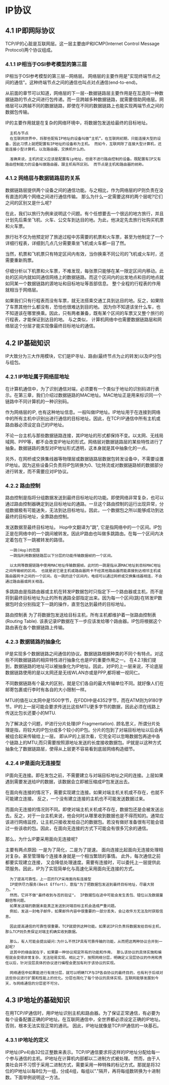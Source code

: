 # IP协议

## 4.1 IP即网际协议
  TCP/IP的心脏是互联网层。这一层主要由IP和ICMP(Internet Control Message Protocol)两个协议组成。
  
### 4.1.1 IP相当于OSI参考模型的第三层
  IP相当于OSI参考模型的第三层--网络层。
  网络层的主要作用是"实现终端节点之间的通信"。这种终端节点之间的通信也叫点对点通信(end-to-end)。
  
  从前面的章节可以知道，网络层的下一层--数据链路层主要作用是在互连同一种数据链路的节点之间进行包传递。而一旦跨越多种数据链路，就需要借助网络层。网络层可以跨越不同的数据链路，即使在不同的数据链路上也能实现两端节点之间的数据包传输。
  
  IP的主要作用就是在复杂的网络环境中，将数据包发送给最终的目标地址。
  
```
  主机与节点
  在互联网世界中，将那些配有IP地址的设备叫做“主机”。在互联网初期，只能连接大型的设备，因此习惯上就把配置有IP地址的设备称为主机。 而如今，互联网除了连接大型计算机，还能连接小型计算机，以及路由器，交换机什么的。
  
  准确来说，主机的定义应该是配置有ip地址，但是不进行路由控制的设备。既配置有IP又有路由控制能力的设备叫做路由器，跟主机有所区别。 而节点是主机和路由器的统称。
```

### 4.1.2 网络层与数据链路层的关系
  数据链路层提供两个设备之间的通信功能。与之相比，作为网络层的IP则负责在没有直连的两个网络之间进行通信传输。 那么为什么一定需要这样的两个层呢?它们之间的区别又是什么呢?
  
  在此，我们以旅行为例来说明这个问题。有个任想要去一个很远的地方旅行，并且计划先后乘坐飞机、火车、公交车到达目的地。为此，他决定先去旅行社购买机票和火车票。
  
  旅行社不仅为他预定好了旅途过程中苏需要的机票和火车票，甚至为他制定了一个详细行程表，详细到几点几分需要乘坐飞机或火车都一目了然。
  
  当然，机票和飞机票只有特定区间内有效，当你换乘不同公司的飞机或火车时，还需要重新购票。
  
  仔细分析以下机票和火车票，不难发现，每张票只能够在某一限定区间内移动。此处的区间内就如同通信网络上的数据链路。而这个区间内的出发地点和目的地点就如同某一个数据链路的源地址和目标地址等首部信息。 整个全程的行程表的作用就相当于网络层。
  
  如果我们只有行程表而没有车票，就无法搭乘交通工具到达目的地。反之，如果除了车票其他什么都没有，恐怕也很难达到目的地。 因为你不知道该坐什么车，也不知道该在哪里换乘。因此，只有两者兼备，既有某个区间的车票又又整个旅行的行程表，才能保证到达目的地。 与之类似， 计算机网络中也需要数据链路层和网络层这个分层才能实现像最终目标地址的通信。
  
## 4.2 IP基础知识
  IP大致分为三大作用模块，它们是IP寻址、路由(最终节点为止的转发)以及IP分包与组包。
  
### 4.2.1 IP地址属于网络层地址
  在计算机通信中，为了识别通信对端，必须要有一个类似于地址的识别码进行表示。在第三章，我们介绍过数据链路的MAC地址。MAC地址正是用来标识同一个链路中不同计算机的一种识别码。
  
  作为网络层的IP, 也有这种地址信息。一般叫做IP地址。IP地址用于在连接到网络中的所有主机中识别出进行通信的目标地址。因此，在TCP/IP通信中所有主机或路由器必须设定自己的IP地址。
  
  不论一台主机与那些数据链路连接，其IP地址的形式都保持不变。以太网、无线局域网、PPP等，都不会改变IP地址的形式。网络层对数据链路层的某些特性进行了抽象。数据链路的类型对IP地址形式透明，这本身就是其中抽象化的一点。
  
  另外，在网桥或交换集线器等物理层或数据链路层数据包转发设备中，不需要设置IP地址。因为这些设备只负责将IP包转换为0、1比特流或对数据链路帧的数据部分进行转发，而不需要应对IP协议。
  
### 4.2.2 路由控制
  路由控制是指将分组数据发送到最终目标地址的功能。即使网络非常复杂，也可以通过路由控制器确定到达目标地址的通路。一旦这个路由控制的运行出现异常，分组数据极有可能迷失，无法到达目标地址。因此，一个数据包之所以能够成功到达最终的目标地址，全靠路由控制。
  
  发送数据至最终目标地址。
  Hop中文翻译为"跳", 它是指网络中的一个区间。IP包正是在网络中的一个跳间被转发。因此IP路由也叫做多跳路由。在每一个区间内决定着包在下一跳被转发的路径。
  
```
  一跳(Hop)的范围
  一跳指利用数据链路层以下分层的功能传输数据帧的一个区间。
  
  以太网等数据链路中使用MAC地址传输数据帧。此时的一跳是指从源MAC地址到目标MAC地址之间传输帧的区间。 也就是说它是主机或路由器网卡不经其他路由器而能直接到达相邻主机或路由器网卡之间的一个区间。在一跳的这个区间内，电缆可以通过网桥或交换集线器相连，不会通过路由器或网关相连。
```

  多跳路由是指路由器或主机在转发IP数据包时只指定下一个路由器或主机，而不是将到最终目标地址为止的所有通路全部指定出来。因为每一个区间(跳)在转发IP数据包时会分别指定下一跳的操作，直至包达到最终的目标地址。
  
  
  路由控制表
  为了将数据包发送给目标主机，所有主机都维护着一张路由控制表(Routing Table). 该表记录IP数据在下一步应该发给哪个路由器。IP包将根据这个路由表在各个数据链路上传输。
  
### 4.2.3 数据链路的抽象化
  IP是实现多个数据链路之间通信的协议。数据链路根据种类的不同个有特点。对这些不同数据链路的相异特性进行抽象化也是IP的重要作用之一。 在4.2.1我们提到，数据链路的地址可以被抽象化为IP地址。因此，对IP的上一层来说，不论底层数据链路使用的是以太网还是无线WLAN亦或是PPP,都将被一视同仁。
  
  不同数据链路有个最大的区别，就是它们各自的最大传输单位不同。就好像人们在邮寄包裹或行李时有各自的大小限制一样。
  
  MTU的值在以太网中是1500字节，在FDDI中是4352字节，而在ATM则为9180字节。IP的上一层可能会要求传送比这些MTU更多字节的数据，因此必须在线路上传送比包长还要小的MTU.
  
  为了解决这个问题，IP进行分片处理(IP Fragmentation). 顾名思义，所谓分片处理是指，将较大的IP包分成多个较小的IP包。分片的包到了对端目标地址以后会再被组合起来传输给上一层。 即从IP的上层次看，它完全可以忽略数据包再途中各个链路上的MTU,而只需要按照源地址发送的长度接收数据包。IP就是以这种方式抽象化了数据链路层，使得从上层更不容易看到底层网络构造细节。
  
  
### 4.2.4 IP是面向无连接型
  IP面向无连接。即在发包之前，不需要建立与对端目标地址之间的连接。上层如果遇到需要发送给IP的数据，该数据会立即被压缩成IP包发送出去。
  
  在面向有连接的情况下，需要实现建立连接。如果对端主机关机或不存在，也就不可能建立连接。 反之，一个没有建立连接的主机也不可能发送数据过来。
  
  而面向无连接的情况则不同。即使对端主机关机或不存在，数据包还是会被发送出去。反之，对于一台主机来说，他会何时从哪里收到数据也是不得而知的。通常应该进行网络监控，让主机只接收发给自己的数据包。若没有做好准备很有可能会错过一些该收的包。因此，在面向无连接的方式下可能会有很多冗余的通信。
  
  那么，为什么IP要采用面向无连接呢?
  
  主要有两点原因: 一是为了简化，二是为了提速。 面向连接比起面向无连接处理相对复杂。甚至管理每个连接本身就是一个相当繁琐的事情。 此外，每次通信之前都要实现建立连接， 又会降低处理速度。需要有连接时，可以委托上一层提供此项服务。因此，IP为了实现简单化与高速化采用面向无连接的方式。
  
```
  为了提高可靠性，上一层的TCP采用面向有连接型
  IP提供尽力服务(Best Effort)，意指"为了把数据包发送到最终目标地址，尽最大努力。" 
  然而，它并不做"最终收到与否的验证"。 IP数据包在途中可能会发生丢包、错位以及数据量翻倍等问题。
  如果发送端的数据未能真正发送到对端目标主机会造成严重问题。
  例如，发送一封电子邮件，如果邮件内容中很重要的一部分丢失，会让收件方无法及时获取信息。
  
  因此提高通信的可靠性很重要。TCP就提供这种功能。如果说IP只负责将数据发给目标主机，那么TCP则负责保证对端主机确实收到数据。
  
  那么，有人可能会提出疑问:为什么不然IP具有可靠传输的功能，从而把这两种协议合并到一起呢?
  这其中的缘由就在于，如果要一种协议规定所有的功能和作用， 那么该协议的具体实施和编程就会变得非常复杂，无法轻易实现。相比之下，按照网络分层，明确定义没层协议的作用和责任以后，针对没层具体的协议进行编程会更加有利于该协议的实现。
  
  网络通信中如果能进行有效分层，就可以明确TCP与IP各自协议的最终目的，也有利于后续对这些协议进行扩展和性能上的优化。分层也简化了每个协议的具体实现。互联网能够发展到今天，与网络通信的分层密不可分。
```

## 4.3 IP地址的基础知识
  在用TCP/IP通信时，用IP地址识别主机和路由器。为了保证正常通信，有必要为每个设备配置正确的IP地址。在互联网通信中，全世界都必须设定正确的IP地址。否则，根本无法实现正常的通讯。
  因此，IP地址就像是TCP/IP通信的一块基石。
  
### 4.3.1 IP地址的定义
  IP地址(IPv4)由32位正整数来表示。TCP/IP通信要求将这样的IP地址分配给每一个参与通信的主机。IP地址在计算机内部都以二进制方式被处理。 然而，由于人类社会并不习惯于采用二进制方式，需要采用一种特殊的标记方式。那就是将32位的IP地址以每8位为一组，分成4组，每组以"."隔开，再将每组数转换为十进制数。下面举例说明这一方法。
  
  
